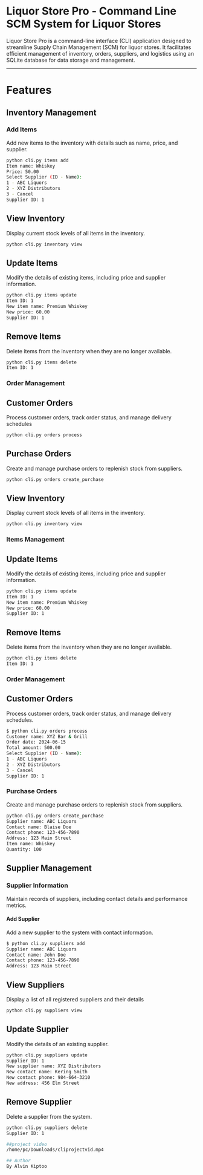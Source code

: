 # Liquor Store Pro - Command Line SCM System for Liquor Stores

Liquor Store Pro is a command-line interface (CLI) application designed to streamline Supply Chain Management (SCM) for liquor stores. It facilitates efficient management of inventory, orders, suppliers, and logistics using an SQLite database for data storage and management.

---

# Features

## Inventory Management

### Add Items

Add new items to the inventory with details such as name, price, and supplier.

```bash
python cli.py items add
Item name: Whiskey
Price: 50.00
Select Supplier (ID - Name):
1 - ABC Liquors
2 - XYZ Distributors
3 - Cancel
Supplier ID: 1
```
## View Inventory

Display current stock levels of all items in the inventory.

```bash
python cli.py inventory view
```
## Update Items
Modify the details of existing items, including price and supplier information.
```bash
python cli.py items update
Item ID: 1
New item name: Premium Whiskey
New price: 60.00
Supplier ID: 1
```
## Remove Items
Delete items from the inventory when they are no longer available.
```bash
python cli.py items delete
Item ID: 1

```
### Order Management
## Customer Orders
Process customer orders, track order status, and manage delivery schedules
```bash
python cli.py orders process
```

## Purchase Orders
Create and manage purchase orders to replenish stock from suppliers.
```bash
python cli.py orders create_purchase
```
## View Inventory

Display current stock levels of all items in the inventory.

```bash
python cli.py inventory view
```
### Items Management
## Update Items
Modify the details of existing items, including price and supplier information.
```bash
python cli.py items update
Item ID: 1
New item name: Premium Whiskey
New price: 60.00
Supplier ID: 1
```

## Remove Items
Delete items from the inventory when they are no longer available.
```bash
python cli.py items delete
Item ID: 1
```

### Order Management
## Customer Orders
Process customer orders, track order status, and manage delivery schedules.
```bash
$ python cli.py orders process
Customer name: XYZ Bar & Grill
Order date: 2024-06-15
Total amount: 500.00
Select Supplier (ID - Name):
1 - ABC Liquors
2 - XYZ Distributors
3 - Cancel
Supplier ID: 1
```
### Purchase Orders
Create and manage purchase orders to replenish stock from suppliers.
```bash
python cli.py orders create_purchase
Supplier name: ABC Liquors
Contact name: Blaise Doe
Contact phone: 123-456-7890
Address: 123 Main Street
Item name: Whiskey
Quantity: 100
```
## Supplier Management

### Supplier Information

Maintain records of suppliers, including contact details and performance metrics.

#### Add Supplier

Add a new supplier to the system with contact information.

```bash
$ python cli.py suppliers add
Supplier name: ABC Liquors
Contact name: John Doe
Contact phone: 123-456-7890
Address: 123 Main Street
```
## View Suppliers
Display a list of all registered suppliers and their details
```bash
python cli.py suppliers view
```
## Update Supplier
Modify the details of an existing supplier.
```bash
python cli.py suppliers update
Supplier ID: 1
New supplier name: XYZ Distributors
New contact name: Kering Smith
New contact phone: 984-664-3210
New address: 456 Elm Street
```
## Remove Supplier
Delete a supplier from the system.
```bash
python cli.py suppliers delete
Supplier ID: 1

##project video 
/home/pc/Downloads/cliprojectvid.mp4

## Author
By Alvin Kiptoo








